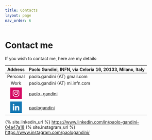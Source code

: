 ```yaml
---
title: Contacts
layout: page
nav_order: 6
---
```

# Contact me
If you wish to contact me, here are my details:

| Address  | Paolo Gandini, INFN, via Celoria 16, 20133, Milano, Italy |
| :----:   | :---- | 
| Personal | paolo.gandini (AT) gmail.com      |
| Work     | paolo.gandini (AT) mi.infn.com    |
|<img src="assets/icons/instagram_color.png" alt="Instagram" width="38"/> | [paolo-gandini](paolo) |
|<img src="assets/icons/linkedin_color.png" alt="Linkedin" width="38"/>   | [paologandini](paolo) |
{% site.linkedin_url %}
https://www.linkedin.com/in/paolo-gandini-04a47a18
{% site.instagram_url %}
https://www.instagram.com/paologandini/
